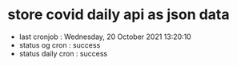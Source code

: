 # store covid daily api as json data

- last cronjob : Wednesday, 20 October 2021 13:20:10
- status og cron : success
- status daily cron : success
      
      